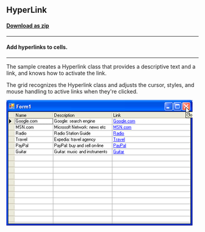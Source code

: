 ## HyperLink
#### [Download as zip](https://grapecity.github.io/DownGit/#/home?url=https://github.com/GrapeCity/ComponentOne-WinForms-Samples/tree/master/NetFramework\TrueDBGrid\VB\HyperLink)
____
#### Add hyperlinks to cells.
____
The sample creates a Hyperlink class that provides a descriptive text and a link, and knows how to activate the link. 

The grid recognizes the Hyperlink class and adjusts the cursor, styles, and mouse handling to active links when they're clicked.

![screenshot](screenshot.PNG)
